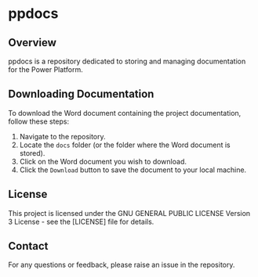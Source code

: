 # ppdocs

## Overview
ppdocs is a repository dedicated to storing and managing documentation for the Power Platform.

## Downloading Documentation
To download the Word document containing the project documentation, follow these steps:

1. Navigate to the repository.
2. Locate the `docs` folder (or the folder where the Word document is stored).
3. Click on the Word document you wish to download.
4. Click the `Download` button to save the document to your local machine.

## License
This project is licensed under the GNU GENERAL PUBLIC LICENSE Version 3  License - see the [LICENSE] file for details.

## Contact
For any questions or feedback, please raise an issue in the repository.
